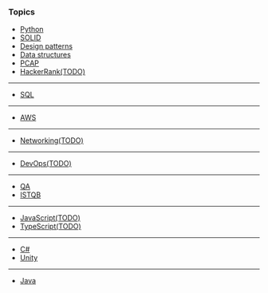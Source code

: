 ### Topics
- [Python](python.md)
- [SOLID](solid.md)
- [Design patterns](design_patterns.md)
- [Data structures](data_structures.md)
- [PCAP](pcap.ipynb)
- [HackerRank(TODO)](hackerrank.md)
- ---
- [SQL](sql/sql.md)
- ---
- [AWS](aws/aws.md)
- ---
- [Networking(TODO)](networking/networking.md)
- ---
- [DevOps(TODO)](devops/devops.md)
- ---
- [QA](qa.md)
- [ISTQB](istqb/chapters.md)
- ---
- [JavaScript(TODO)](js/js.md)
- [TypeScript(TODO)](js/ts.md)
- ---
- [C#](csharp.md)
- [Unity](unity.md)
- - ---
- [Java](java/java.md)